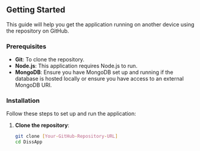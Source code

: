 ## Getting Started

This guide will help you get the application running on another device using the repository on GitHub.

### Prerequisites

- **Git**: To clone the repository.
- **Node.js**: This application requires Node.js to run.
- **MongoDB**: Ensure you have MongoDB set up and running if the database is hosted locally or ensure you have access to an external MongoDB URI.

### Installation

Follow these steps to set up and run the application:

1. **Clone the repository**:
   ```bash
   git clone [Your-GitHub-Repository-URL]
   cd DissApp

   
